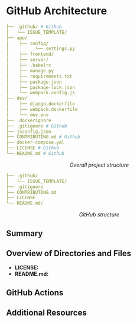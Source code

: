 # GitHub Architecture

```yml
├── .github/ # Github
│   └── ISSUE_TEMPLATE/
├── app/
│    ├── config/
│          └── settings.py
│    ├── frontend/
│    ├── server/
│    ├── .babelrc
│    ├── manage.py
│    ├── requirements.txt
│    ├── package.json
│    ├── package-lock.json
│    └── webpack.config.js
├── dev/
│    ├── django.dockerfile
│    ├── webpack.dockerfile
│    └── dev.env
├── .dockerignore
├── .gitignore # Github
├── jsconfig.json
├── CONTRIBUTING.md # Github
├── docker-compose.yml
├── LICENSE # Github
└── README.md # Github
```

_<p style="text-align: center;">Overall project structure</p>_

```yml
├── .github/
│   └── ISSUE_TEMPLATE/
├── .gitignore
├── CONTRIBUTING.md
├── LICENSE
└── README.md/
```

_<p style="text-align: center;">GitHub structure</p>_

## Summary

## Overview of Directories and Files

- **LICENSE:**
- **README.md:**

## GitHub Actions

## Additional Resources
